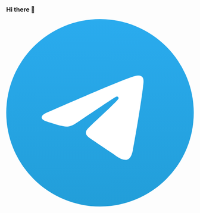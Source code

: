 ### Hi there 👋

<div id="badges">
  <a href='https://t.me/kamalamalay'>
    <svg xmlns="http://www.w3.org/2000/svg" version="1.1" xmlns:xlink="http://www.w3.org/1999/xlink" width="512" height="512" x="0" y="0" viewBox="0 0 512 512" style="enable-background:new 0 0 512 512" xml:space="preserve" class=""><g><linearGradient id="a" x1="-1980.761" x2="-1980.761" y1="6242.157" y2="6241.649" gradientTransform="matrix(1000 0 0 -1000 1981017 6242157)" gradientUnits="userSpaceOnUse"><stop offset="0" stop-color="#2aabee"></stop><stop offset="1" stop-color="#229ed9"></stop></linearGradient><g fill-rule="evenodd" clip-rule="evenodd"><circle cx="256" cy="256" r="256" fill="url(#a)" opacity="1" data-original="url(#a)" class=""></circle><path fill="#ffffff" d="M115.88 253.298c74.629-32.515 124.394-53.951 149.293-64.307 71.094-29.57 85.867-34.707 95.495-34.877 2.118-.037 6.853.488 9.92 2.977 4.55 3.692 4.576 11.706 4.071 17.01-3.853 40.48-20.523 138.713-29.004 184.051-3.589 19.184-10.655 25.617-17.495 26.246-14.866 1.368-26.155-9.825-40.554-19.263-22.531-14.77-35.26-23.964-57.131-38.376-25.275-16.656-8.89-25.81 5.514-40.771 3.77-3.915 69.271-63.494 70.539-68.899.159-.676.306-3.196-1.191-4.526s-3.706-.876-5.3-.514c-2.26.513-38.254 24.304-107.982 71.372-10.217 7.016-19.471 10.434-27.762 10.255-9.141-.197-26.723-5.168-39.794-9.417-16.032-5.211-28.774-7.967-27.664-16.817.578-4.611 6.926-9.325 19.045-14.144z" opacity="1" data-original="#ffffff" class=""></path></g></g></svg>
  </a>
</div>

<!--
**kamalamalay/kamalamalay** is a ✨ _special_ ✨ repository because its `README.md` (this file) appears on your GitHub profile.

Here are some ideas to get you started:

- 🔭 I’m currently working on ...
- 🌱 I’m currently learning ...
- 👯 I’m looking to collaborate on ...
- 🤔 I’m looking for help with ...
- 💬 Ask me about ...
- 📫 How to reach me: ...
- 😄 Pronouns: ...
- ⚡ Fun fact: ...
-->
